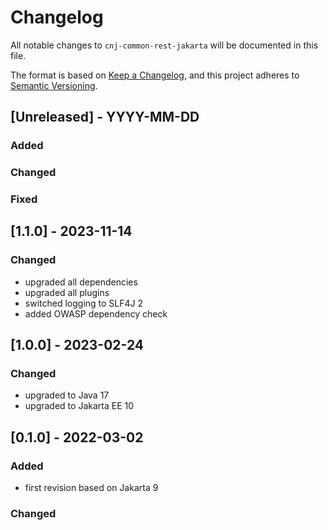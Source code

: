 # Changelog
All notable changes to `cnj-common-rest-jakarta` will be documented in this file.

The format is based on [Keep a Changelog](https://keepachangelog.com/en/1.0.0/),
and this project adheres to [Semantic Versioning](https://semver.org/spec/v2.0.0.html).

## [Unreleased] - YYYY-MM-DD
### Added
### Changed
### Fixed

## [1.1.0] - 2023-11-14
### Changed
- upgraded all dependencies
- upgraded all plugins
- switched logging to SLF4J 2
- added OWASP dependency check

## [1.0.0] - 2023-02-24
### Changed
- upgraded to Java 17
- upgraded to Jakarta EE 10

## [0.1.0] - 2022-03-02
### Added
- first revision based on Jakarta 9
### Changed
